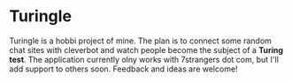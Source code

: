 # Turingle
Turingle is a hobbi project of mine. The plan is to connect some random chat sites with cleverbot and watch people become the subject of a **Turing test**. The application currently olny works with 7strangers dot com, but I'll add support to others soon. Feedback and ideas are welcome!
